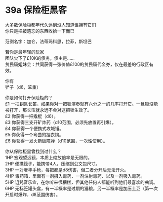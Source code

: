 # 39a 保险柜黑客  
大多数保险柜都年代久远到没人知道谁拥有它们  
你只是把被遗忘的东西收拾一下而已  
  
范例名字：加仑，法蒂玛科思，拉菲，斯坦巴  
  
若你是最年轻的玩家  
团队欠下了£10K的债务，债主是……  
贫民窟姐妹会：共同获得一张价值£100的贫民窟代金券，仅在最差的行政区有效。  
  
你有  
铲子（d6，笨重）  
  
你是如何打开保险柜的？  
£1 一把钥匙长笛，如果你对一把锁演奏就有六分之一的几率打开它。一旦锁没能被打开，那长笛就永远不会对这把锁生效了。  
£2 你获得一把撬棍（d6）。  
£3 你获得三支开矿炸药（d10范围，必须先放置再引爆）。  
£4 你获得一个便携式攻城锤。  
£5 你获得一个弯曲的挂衣钩。  
£6 你获得一发火箭破障弹（d10范围，一次性使用）。  
  
你从保险柜里曾找到过什么？  
1HP 宏观望远镜，本质上缩放倍率是无限的。  
2HP 便携筏子，能携带4人，压缩到公文包尺寸。  
3HP 一对奢华手枪，每把都是d8伤害，但二者分开后无法开火。  
4HP 毒药箱，里面有一剂摄入毒药、一剂注射毒药、以及一剂吸入毒药。  
5HP 诅咒音乐盒，在你听来很糟糕，但其他任何人都能听到他们最喜欢的曲调。  
6HP 无标签罐头盒，有一半概率是过期的猫粮，另一半概率是加压土豆（第一次开启时爆炸，d8范围伤害）。
